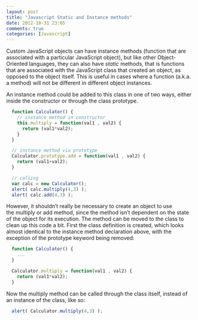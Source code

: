 ```yaml
---
layout: post
title: "Javascript Static and Instance methods"
date: 2012-10-31 23:05
comments: true
categories: [Javascript]
---
```


Custom JavaScript objects can have instance methods (function that are associated with a particular JavaScript object), but like other Object-Oriented languages, they can also have *static* methods, that is functions that are associated with the JavaScript class that created an object, as opposed to the object itself. This is useful in cases where a function (a.k.a. a method) will not be different in different object instances.
<!-- more -->
An instance method could be added to this class in one of two ways, either inside the constructor or through the class prototype.
``` javascript
  function Calculator() {
    // instance method in constructor
    this.multiply = function(val1 , val2) {
      return (val1*val2);
    }
  }

  // instance method via prototype
  Calculator.prototype.add = function(val1 , val2) {
    return (val1+val2);
  }

  // calling
  var calc = new Calculator();
  alert( calc.multiply(4,3) );
  alert( calc.add(4,3) );
```
However, it shouldn’t really be necessary to create an object to use the multiply or add method, since the method isn’t dependent on the state of the object for its execution. The method can be moved to the class to clean up this code a bit. First the class definition is created, which looks almost identical to the instance method declaration above, with the exception of the prototype keyword being removed:

``` javascript
  function Calculator() {
    ...
  }

  Calculator.multiply = function(val1 , val2) {
    return (val1*val2);
  }
```
Now the multiply method can be called through the class itself, instead of an instance of the class, like so:
``` javascript
  alert( Calculator.multiply(4,3) );
```
